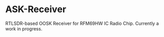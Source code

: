 # ASK-Receiver
RTLSDR-based OOSK Receiver for RFM69HW IC Radio Chip.  Currently a work in progress.  
